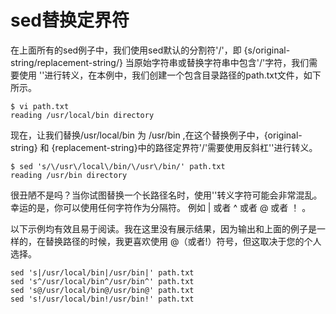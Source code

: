 # sed替换定界符

在上面所有的sed例子中，我们使用sed默认的分割符'/'，即
{s/original-string/replacement-string/} 当原始字符串或替换字符串中包含'/'字符，我们需要使用
'\'进行转义，在本例中，我们创建一个包含目录路径的path.txt文件，如下所示。

```
$ vi path.txt
reading /usr/local/bin directory
```

现在，让我们替换/usr/local/bin 为 /usr/bin ,在这个替换例子中，{original-string} 和
{replacement-string}中的路径定界符'/'需要使用反斜杠'\'进行转义。

```
$ sed 's/\/usr\/local\/bin/\/usr\/bin/' path.txt
reading /usr/bin directory
```

很丑陋不是吗？当你试图替换一个长路径名时，使用'\'转义字符可能会非常混乱。幸运的是，你可以使用任何字符作为分隔符。
例如 | 或者 ^ 或者 @ 或者 ！ 。<br/>

以下示例均有效且易于阅读。我在这里没有展示结果，因为输出和上面的例子是一样的，在替换路径的时候，我更喜欢使用
@（或者!）符号，但这取决于您的个人选择。

```
sed 's|/usr/local/bin|/usr/bin|' path.txt
sed 's^/usr/local/bin^/usr/bin^' path.txt
sed 's@/usr/local/bin@/usr/bin@' path.txt
sed 's!/usr/local/bin!/usr/bin!' path.txt
```

